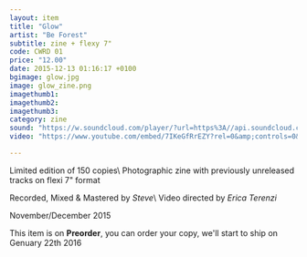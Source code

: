 ```yaml
---
layout: item
title: "Glow"
artist: "Be Forest"
subtitle: zine + flexy 7"
code: CWRD 01
price: "12.00"
date: 2015-12-13 01:16:17 +0100
bgimage: glow.jpg
image: glow_zine.png
imagethumb1:
imagethumb2:
imagethumb3:
category: zine
sound: "https://w.soundcloud.com/player/?url=https%3A//api.soundcloud.com/tracks/237373732&amp;color=000000&amp;auto_play=false&amp;hide_related=false&amp;show_comments=true&amp;show_user=true&amp;show_reposts=false"
video: "https://www.youtube.com/embed/7IKeGfRrEZY?rel=0&amp;controls=0&amp;showinfo=0"

---
```


Limited edition of 150 copies\\
Photographic zine with previously unreleased tracks on flexi 7" format

Recorded, Mixed & Mastered by *Steve*\\
Video directed by *Erica Terenzi*

November/December 2015

This item is on  **Preorder**, you can order your copy,
we'll start to ship on Genuary 22th 2016